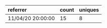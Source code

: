 | referrer          | count | uniques |
| :---------------- | :---- | :------ |
| 11/04/20 20:00:00 | 15    | 8       |